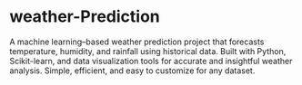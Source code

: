 # weather-Prediction
A machine learning–based weather prediction project that forecasts temperature, humidity, and rainfall using historical data. Built with Python, Scikit-learn, and data visualization tools for accurate and insightful weather analysis. Simple, efficient, and easy to customize for any dataset.
